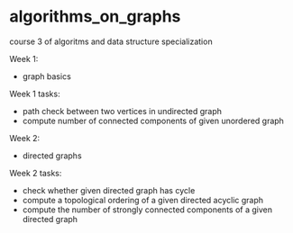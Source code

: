 # algorithms_on_graphs
course 3 of algoritms and data structure specialization 

Week 1: 
- graph basics

Week 1 tasks:
- path check between two vertices in undirected graph
- compute number of connected components of given unordered graph

Week 2:
- directed graphs

Week 2 tasks:
- check whether given directed graph has cycle
- compute a topological ordering of a given directed acyclic graph
- compute the number of strongly connected components of a given directed graph
